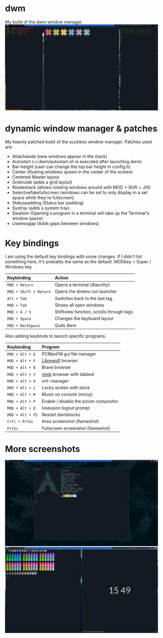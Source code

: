 # dwm

My build of the dwm window manager. 
![A screenshot of my desktop](/screenshots/1.png?raw=true)

# dynamic window manager & patches

My heavily patched build of the suckless window manager. Patches used are:
+ Attachaside (new windows appear in the stack)
+ Autostart (~/.dwm/autostart.sh is executed after launching dwm)
+ Bar-height (user can change the top bar height in config.h)
+ Center (floating windows spawn in the center of the screen)
+ Centered Master layout
+ Gridmode (adds a grid layout)
+ Rotatestack (allows rotating windows around with MOD + Shift + J/K)
+ Selectivefakefullscreen (windows can be set to only display in a set space while they're fullscreen)
+ Statuspadding (Status bar padding)
+ Systray (adds a system tray)
+ Swallow (Opening a program in a terminal will take up the Terminal's window space)
+ Uselessgap (Adds gaps between windows)

# Key bindings 

I am using the default key bindings with some changes. If I didn't list something here, it's probably the same as the default. 
MODkey = Super / Windows key

| Keybinding | Action |
| :--- | :--- |
| `MOD + Return` | Opens a terminal (Alacritty) |
| `MOD + Shift + Return` | Opens the dmenu run launcher |
| `Alt + Tab` | Switches back to the last tag  |
| `MOD + Tab` | Shows all open windows |
| `MOD + A / S` | Shiftview function, scrolls through tags |
| `MOD + Space` | Changes the keyboard layout |
| `MOD + BackSpace` | Quits dwm |

Also adding keybinds to launch specific programs. 

| Keybinding | Program |
| :--- | :--- |
| `MOD + Alt + E` | PCManFM gui file manager |
| `MOD + Alt + F` | [Librewolf](https://librewolf-community.gitlab.io) browser |
| `MOD + Alt + B` | Brave browser |
| `MOD + Alt + V` | [vimb](https://fanglingsu.github.io/vimb/) browser with tabbed |
| `MOD + Alt + H` | virt-manager |
| `MOD + Alt + L` | Locks screen with slock |
| `MOD + Alt + M` | Music on console (mocp) |
| `MOD + Alt + P` | Enable / disable the picom compositor |
| `MOD + Alt + Q` | lxsession logout prompt |
| `MOD + Alt + F5` | Restart dwmblocks |
| `Crtl + PrtSc` | Area screenshot (flameshot) |
| `PrtSc` | Fullscreen screenshot (flameshot) |

# More screenshots 

![Screenshot 2](/screenshots/2.png?raw=true)
![Screenshot 3](/screenshots/3.png?raw=true)
